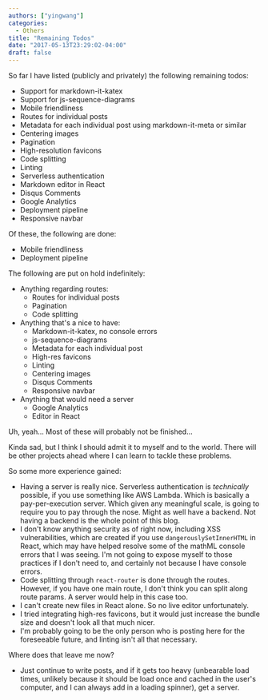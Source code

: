 ```yaml
---
authors: ["yingwang"]
categories:
  - Others
title: "Remaining Todos"
date: "2017-05-13T23:29:02-04:00"
draft: false
---
```


So far I have listed (publicly and privately) the following remaining todos:

- Support for markdown-it-katex
- Support for js-sequence-diagrams
- Mobile friendliness
- Routes for individual posts
- Metadata for each individual post using markdown-it-meta or similar
- Centering images
- Pagination
- High-resolution favicons
- Code splitting
- Linting
- Serverless authentication
- Markdown editor in React
- Disqus Comments
- Google Analytics
- Deployment pipeline
- Responsive navbar

Of these, the following are done:

- Mobile friendliness
- Deployment pipeline

The following are put on hold indefinitely:

- Anything regarding routes:
  - Routes for individual posts
  - Pagination
  - Code splitting
- Anything that's a nice to have:
  - Markdown-it-katex, no console errors
  - js-sequence-diagrams
  - Metadata for each individual post
  - High-res favicons
  - Linting
  - Centering images
  - Disqus Comments
  - Responsive navbar
- Anything that would need a server
  - Google Analytics
  - Editor in React

Uh, yeah... Most of these will probably not be finished...

Kinda sad, but I think I should admit it to myself and to the world. There will be other projects ahead where I can learn to tackle these problems.

So some more experience gained:

- Having a server is really nice. Serverless authentication is _technically_ possible, if you use something like AWS Lambda. Which is basically a pay-per-execution server. Which given any meaningful scale, is going to require you to pay through the nose. Might as well have a backend. Not having a backend is the whole point of this blog.
- I don't know anything security as of right now, including XSS vulnerabilities, which are created if you use `dangerouslySetInnerHTML` in React, which may have helped resolve some of the mathML console errors that I was seeing. I'm not going to expose myself to those practices if I don't need to, and certainly not because I have console errors.
- Code splitting through `react-router` is done through the routes. However, if you have one main route, I don't think you can split along route params. A server would help in this case too.
- I can't create new files in React alone. So no live editor unfortunately.
- I tried integrating high-res favicons, but it would just increase the bundle size and doesn't look all that much nicer.
- I'm probably going to be the only person who is posting here for the foreseeable future, and linting isn't all that necessary.

Where does that leave me now?

- Just continue to write posts, and if it gets too heavy (unbearable load times, unlikely because it should be load once and cached in the user's computer, and I can always add in a loading spinner), get a server.

